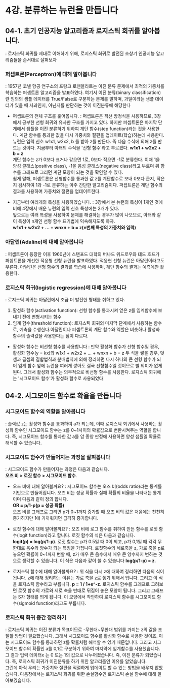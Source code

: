 # 4강. 분류하는 뉴런을 만듭니다

## 04-1. 초기 인공지능 알고리즘과 로지스틱 회귀를 알아봅니다.
: 로지스틱 회귀를 제대로 이해하기 위해, 로지스틱 회귀로 발전된 초창기 인공지능 알고리즘들을 순서대로 살펴보자

### 퍼셉트론(Perceptron)에 대해 알아봅니다
: 1957년 코넬 항공 연구소의 프랑크 로젠블라트는 이진 분류 문제에서 최적의 가중치를 학습하는 퍼셉트론 알고리즘을 발표하였다.
여기서 이진 분류(binary classification)란 임의의 샘플 데이터를 True/False로 구분하는 문제를 말하며,  과일이라는 샘플 데이터가 있을 때 사과인지, 아닌지를 판단하는 것이 이진분류에 해당한다

- 퍼셉트론의 전체 구조를 훑어봅니다.
: 퍼셉트론은 직선 방정식을 사용하므로, 3장에서 공부한 선형 회귀와 유사한 구조를 가지고 있다. 하지만 퍼셉트론은 마지막 단계에서 샘플을 이진 분류하기 위하여 계단 함수(step function)라는 것을 사용한다. 계단 함수를 통과한 값을 다시 가중치와 절편을 업데이트(학습)하는데 사용한다.  
뉴런은 입력 신호 w1x1, w2x2, b 를 받아 z를 만든다. 즉 다음 수식에 의해 z를 만드는 것이다. 지금부터 아래의 수식을 '선형 함수'라고 부르겠다. 
**w1x1 + w2x2 + b = z**  
계단 함수는 z가 0보다 크거나 같으면 1로, 0보다 작으면 -1로 분류한다. 이때 1을 양성 클래스(positive class), -1을 음성 클래스(negative class)라고 부르며 위 함수를 그래프로 그리면 계단 모양이 되는 것을 확인할 수 있다.  
쉽게 말해, 퍼셉트론은 선형함수를 통과한 값 z를 계단함수로 보내 0보다 큰지, 작은지 검사하여 1과 -1로 분류하는 아주 간단한 알고리즘이다. 퍼셉트론은 계단 함수의 결과를 사용하여 가중치와 절편을 업데이트한다.

- 지금부터 여러개의 특성을 사용하겠습니다.
: 3장에서 본 뉴런의 특성이 1개인 것에 비해 4장에서 배운 뉴런의 입력 신호 특성에는 2개가 있다.  
앞으로는 여러 특성을 사용하여 문제를 해결하는 경우가 많이 나오므로, 아래와 같이 특성이 n개인 선형 함수 표기법에 익숙해지도록 하자.  
**w1x1 + w2x2 + ... + wnxn + b = z(n번째 특성의 가중치와 입력)**    


### 아달린(Adaline)에 대해 알아봅니다
: 퍼셉트론이 등장한 이후 1960년에 스탠포드 대학의 버나드 위드로우와 테드 호프가 퍼셉트론을 개선한 적응형 선형 뉴런을 발표하였다. 적응현 선형 뉴런은 아달린이라고도 부른다. 아달린은 선형 함수의 결과를 학습에 사용하며, 계단 함수의 결과는 예측에만 활용한다.

### 로지스틱 회귀(logistic regression)에 대해 알아봅니다
: 로지스틱 회귀는 아달린에서 조금 더 발전한 형태를 취하고 있다.
1. 활성화 함수(activation function): 선형 함수를 통과시켜 얻은 z를 임계함수에 보내기 전에 변형시키는 함수
2. 임계 함수(threshold function):  로지스틱 회귀의 마지막 단계에서 사용하는 함수로, 예측을 수행한다.아달린이나 퍼셉트론의  계단 함수와 역할은 비슷하나 활성화 함수의 출력값을 사용한다는 점이 다르다.

- 활성화 함수는 비선형 함수를 사용합니다
: 만약 활성화 함수가 선형 함수일 경우, 활성화 함수(y = kx)와 w1x1 + w2x2 + ... + wnxn + b = z 두 식을 쌓을 경우, 덧셈과 곱셈의 결합법칙과 분배법칙에 의해 정리하면 다시 하나의 큰 선형 함수가 되어 임계 함수 앞에 뉴런을 여러개 쌓아도 결국 선형함수일 것이므로 별 의미가 없게 된다. 그래서 활성화 함수는 의무적으로 비선형 함수를 사용한다. 로지스틱 회귀에는 '시그모이드 함수'가 활성화 함수로 사용되었다


## 04-2. 시그모이드 함수로 확율을 만듭니다

### 시그모이드 함수의 역할을 알아봅니다
: 출력값 z는 활성화 함수를 통과하여 a가 되는데, 이때 로지스틱 회귀에서 사용하는 활성화 함수인 시그모이드 함수는 z를 0~1사이의 확률값으로 변환시켜주는 역할을 합니다. 즉, 시그모이드 함수를 통과한 값 a를 암 종양 판정에 사용하면 양성 샘플일 확율로 해석할 수 있습니다.

### 시그모이드 함수가 만들어지는 과정을 살펴봅니다
: 시그모이드 함수가 만들어지는 과정은 다음과 같습니다.  
 **오즈 비 > 로짓 함수 > 시그모이드 함수**.  
 
 - 오즈 비에 대해 알아볼까요?
 : 시그모이드 함수는 오즈 비(odds ratio)라는 통계를 기반으로 만들어집니다. 오즈 비는 성공 확률과 실패 확률의 비율을 나타내는 통계이며 다음과 같이 정의 합니다.  
 **OR = p/1-p(p = 성공 확률)**  
 오즈 비를 그래프로 그리면 p가 0~1까지 증가할 때 오즈 비의 값은 처음에는 천천히 증가하지만 1에 가까워지면 급격히 증가합니다.
 
 - 로짓 함수에 대해 알아볼까요?
 : 오즈 비에 로그 함수를 취하여 만든 함수를 로짓 함수(logit function)라고 합니다. 로짓 함수의 식은 다음과 같습니다.  
 **logit(p) = log(p/1-p)**. 
 로짓 함수는 p가 0.5일 때 0이 되고, p가 0,1일 때 각각 무한대로 음수와 양수가 되는 특징을 가집니다. 
 로짓함수의 세로축을 z, 가로 축을 p로 놓으면 확률이 0~1까지 변할 때, z가 매우 큰 음수에서 매우 큰 양수까지 변하는 것으로 생각할 수 있습니다. 이 식은 다음과 같이 쓸 수 있습니다
 **log(p/1-p) = z**. 
 
 - 로지스틱 함수에 대해 알아볼까요?
 : 위 식을 다시 z에 대하여 정리하면 다음의 식이 됩니다. z에 대해 정리하는 이유는 가로 축을 z로 놓기 위해서 입니다. 그리고 이 식을 로지스틱 함수라고 부릅니다. 
**p = 1 / 1+e^-z**. 
로지스틱 함수를 그래프로 그려보면 로짓 함수의 가로와 세로 축을 반대로 뒤집어 놓은 모양이 됩니다. 그리고 그래프는 S자 형태를 띄게 됩니다. 이 모양에서 착안하여 로지스틱 함수를 시그모이드 함수(sigmoid function)라고도 부릅니다.

### 로지스틱 회귀 중간 정리하기
: 로지스틱 회귀는 이진 분류가 목표이므로 -무한대~무한대 범위를 가지는 z의 값을 조절할 방법이 필요했습니다. 그래서 시그모이드 함수를 활성화 함수로 사용한 것이죠. 이는 시그모이드 함수를 통과하면 z를 확률처럼 해석할 수 있기 때문입니다. 그리고 시그모이드 함수의 확률인 a를 0,1로 구분하기 위하여 마지막에 임계함수를 사용했습니다. 그 결과 입력 데이터x 는 0 또는 1의 값으로 나누어졌습니다. 즉, 이진 분류가 되었습니다. 즉, 로지스틱 회귀가 이진분류를 하기 위한 알고리즘인 이유를 알았습니다.   
그런데 아직 우리는 가중치와 절편을 적절하게 업데이트 할 수 있는 방법을 배우지 않았습니다. 다음장에서는 로지스틱 회귀를 위한 손실함수인 로지스틱 손실 함수에 대해 알아보겠습니다.

